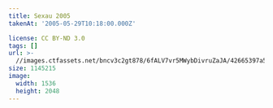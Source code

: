 ```yaml
---
title: Sexau 2005
takenAt: '2005-05-29T10:18:00.000Z'

license: CC BY-ND 3.0
tags: []
url: >-
  //images.ctfassets.net/bncv3c2gt878/6fALV7vr5MWybDivruZaJA/42665397a5747dd11adc83a3ddcfc71c/sexau-2005_4560329864_o
size: 1145215
image:
  width: 1536
  height: 2048
---
```

